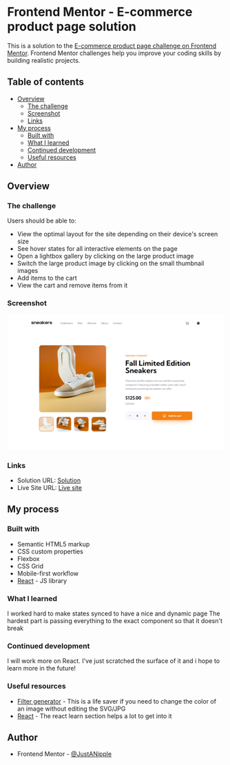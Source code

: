 # Frontend Mentor - E-commerce product page solution

This is a solution to the [E-commerce product page challenge on Frontend Mentor](https://www.frontendmentor.io/challenges/ecommerce-product-page-UPsZ9MJp6). Frontend Mentor challenges help you improve your coding skills by building realistic projects.

## Table of contents

- [Overview](#overview)
  - [The challenge](#the-challenge)
  - [Screenshot](#screenshot)
  - [Links](#links)
- [My process](#my-process)
  - [Built with](#built-with)
  - [What I learned](#what-i-learned)
  - [Continued development](#continued-development)
  - [Useful resources](#useful-resources)
- [Author](#author)

## Overview

### The challenge

Users should be able to:

- View the optimal layout for the site depending on their device's screen size
- See hover states for all interactive elements on the page
- Open a lightbox gallery by clicking on the large product image
- Switch the large product image by clicking on the small thumbnail images
- Add items to the cart
- View the cart and remove items from it

### Screenshot

![](./src/assets/design/screenshot-desktop.png)

### Links

- Solution URL: [Solution](https://github.com/JustANipple/ecommerce-product-page/blob/main/src/App.jsx)
- Live Site URL: [Live site](https://ecommerce-product-page-six-beige.vercel.app)

## My process

### Built with

- Semantic HTML5 markup
- CSS custom properties
- Flexbox
- CSS Grid
- Mobile-first workflow
- [React](https://reactjs.org/) - JS library

### What I learned

I worked hard to make states synced to have a nice and dynamic page
The hardest part is passing everything to the exact component so that it doesn't break

### Continued development

I will work more on React. I've just scratched the surface of it and i hope to learn more in the future!

### Useful resources

- [Filter generator](https://codepen.io/sosuke/pen/Pjoqqp) - This is a life saver if you need to change the color of an image without editing the SVG/JPG
- [React](https://react.dev/learn) - The react learn section helps a lot to get into it

## Author

- Frontend Mentor - [@JustANipple](https://www.frontendmentor.io/profile/JustANipple)